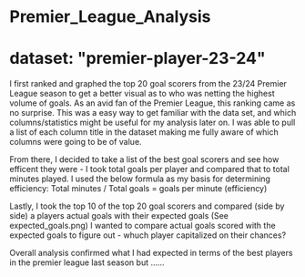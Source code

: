 # Premier_League_Analysis
# dataset: "premier-player-23-24"

I first ranked and graphed the top 20 goal scorers from the 23/24 Premier League season to get a better visual as to who was netting the highest volume of goals. As an avid fan of the Premier League, this ranking came as no surprise. This was a easy way to get familiar with the data set, and which columns/statistics might be useful for my analysis later on. I was able to pull a list of each column title in the dataset making me fully aware of which columns were going to be of value.


From there, I decided to take a list of the best goal scorers and see how efficent they were - I took total goals per player and compared that to total minutes played. I used the below formula as my basis for determining efficiency:
Total minutes / Total goals = goals per minute (efficiency) 



Lastly, I took the top 10 of the top 20 goal scorers and compared (side by side) a players actual goals with their expected goals (See expected_goals.png)
I wanted to compare actual goals scored with the expected goals to figure out - whuch player capitalized on their chances? 


Overall analysis confirmed what I had expected in terms of the best players in the premier league last season but ......
